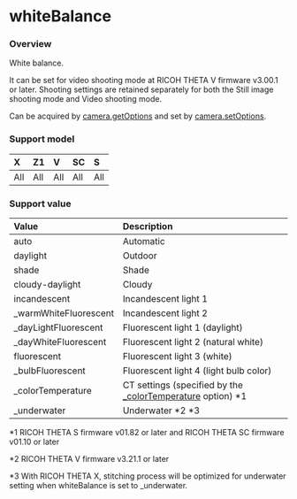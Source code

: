 # whiteBalance

### Overview

White balance.

It can be set for video shooting mode at RICOH THETA V firmware v3.00.1 or later. Shooting settings are retained separately for both the Still image shooting mode and Video shooting mode.

Can be acquired by [camera.getOptions](../commands/camera.get_options.md) and set by [camera.setOptions](../commands/camera.set_options.md).

### Support model

| X | Z1 | V | SC | S |
|:--|:--|:--|:--|:--|
| All | All | All | All | All |

### Support value

| Value | Description |
|:--|:--|
| auto | Automatic |
| daylight | Outdoor |
| shade | Shade |
| cloudy-daylight | Cloudy |
| incandescent | Incandescent light 1 |
| _warmWhiteFluorescent | Incandescent light 2 |
| _dayLightFluorescent | Fluorescent light 1 (daylight) |
| _dayWhiteFluorescent | Fluorescent light 2 (natural white) |
| fluorescent | Fluorescent light 3 (white) |
| _bulbFluorescent | Fluorescent light 4 (light bulb color) |
| _colorTemperature | CT settings (specified by the <a href="_color_temperature.md">_colorTemperature</a> option) \*1 |
| _underwater | Underwater \*2 \*3 |

\*1 RICOH THETA S firmware v01.82 or later and RICOH THETA SC firmware v01.10 or later

\*2 RICOH THETA V firmware v3.21.1 or later

\*3 With RICOH THETA X, stitching process will be optimized for underwater setting when whiteBalance is set to _underwater.
